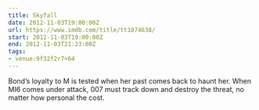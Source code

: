 ```yaml
---
title: Skyfall
date: 2012-11-03T19:00:00Z
url: https://www.imdb.com/title/tt1074638/
start: 2012-11-03T19:00:00Z
end: 2012-11-03T21:23:00Z
tags:
- venue:9f32f2r7+64
---
```

Bond’s loyalty to M is tested when her past comes back to haunt her. When MI6 comes under attack, 007 must track down and destroy the threat, no matter how personal the cost.
